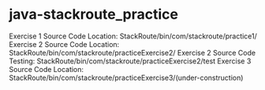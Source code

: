 # java-stackroute_practice
Exercise 1 Source Code Location: StackRoute/bin/com/stackroute/practice1/
Exercise 2 Source Code Location: StackRoute/bin/com/stackroute/practiceExercise2/
Exercise 2 Source Code Testing: StackRoute/bin/com/stackroute/practiceExercise2/test
Exercise 3 Source Code Location: StackRoute/bin/com/stackroute/practiceExercise3/(under-construction)


